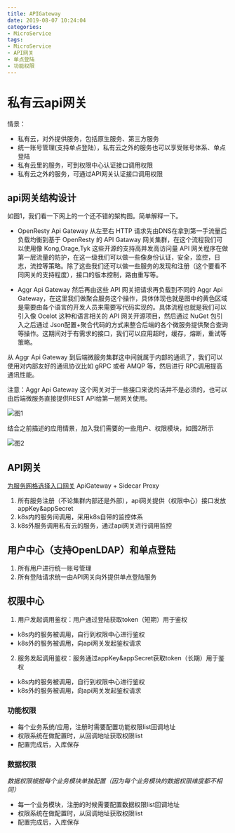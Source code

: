 ```yaml
---
title: APIGateway
date: 2019-08-07 10:24:04
categories: 
- MicroService
tags:
- MicroService
- API网关
- 单点登陆
- 功能权限
---
```


# 私有云api网关

情景：
* 私有云，对外提供服务，包括原生服务、第三方服务
* 统一账号管理(支持单点登陆），私有云之外的服务也可以享受账号体系、单点登陆
* 私有云里的服务，可到权限中心认证接口调用权限
* 私有云之外的服务，可通过API网关认证接口调用权限

<!--more-->

## api网关结构设计

如图1，我们看一下网上的一个还不错的架构图。简单解释一下。

* OpenResty Api Gateway
从左至右 HTTP 请求先由DNS在拿到第一手流量后负载均衡到基于 OpenResty 的 API Gataway 网关集群，在这个流程我们可以使用像 Kong,Orage,Tyk 这些开源的支持高并发高访问量 API 网关程序在做第一层流量的防护，在这一级我们可以做一些像身份认证，安全，监控，日志，流控等策略。除了这些我们还可以做一些服务的发现和注册（这个要看不同网关的支持程度），接口的版本控制，路由重写等。

* Aggr Api Gateway
然后再由这些 API 网关把请求再负载到不同的 Aggr Api Gateway，在这里我们做聚合服务这个操作，具体体现也就是图中的黄色区域是需要由各个语言的开发人员来需要写代码实现的。具体流程也就是我们可以引入像 Ocelot 这种和语言相关的 API 网关开源项目，然后通过 NuGet 包引入之后通过 Json配置+聚合代码的方式来整合后端的各个微服务提供聚合查询等操作。这期间对于有需求的接口，我们可以应用超时，缓存，熔断，重试等策略。

从 Aggr Api Gateway 到后端微服务集群这中间就属于内部的通讯了，我们可以使用对内部友好的通讯协议比如 gRPC 或者 AMQP 等，然后进行 RPC调用提高通讯性能。

注意：Aggr Api Gateway 这个网关对于一些接口来说的话并不是必须的，也可以由后端微服务直接提供REST API给第一层网关使用。

![图1](图1.png)

结合之前描述的应用情景，加入我们需要的一些用户、权限模块，如图2所示

![图2](图2.png)

## API网关

[为服务网格选择入口网关](https://www.servicemesher.com/istio-handbook/best-practices/how-to-implement-ingress-gateway.html)
ApiGateway + Sidecar Proxy


1. 所有服务注册（不论集群内部还是外部），api网关提供（权限中心）接口发放appKey&appSecret
2. k8s内的服务间调用，采用k8s自带的监控体系
3. k8s外服务调用私有云的服务，通过api网关进行调用监控


## 用户中心（支持OpenLDAP）和单点登陆

1. 所有用户进行统一账号管理
2. 所有登陆请求统一由API网关向外提供单点登陆服务


## 权限中心

1. 用户发起调用鉴权：用户通过登陆获取token（短期）用于鉴权

* k8s内的服务被调用，自行到权限中心进行鉴权
* k8s外的服务被调用，向api网关发起鉴权请求


2. 服务发起调用鉴权：服务通过appKey&appSecret获取token（长期）用于鉴权

* k8s内的服务被调用，自行到权限中心进行鉴权
* k8s外的服务被调用，向api网关发起鉴权请求


### 功能权限

* 每个业务系统/应用，注册时需要配置功能权限list回调地址
* 权限系统在做配置时，从回调地址获取权限list
* 配置完成后，入库保存

### 数据权限

*数据权限根据每个业务模块单独配置（因为每个业务模块的数据权限维度都不相同）*

* 每一个业务模块，注册的时候需要配置数据权限list回调地址
* 权限系统在做配置时，从回调地址获取权限list
* 配置完成后，入库保存
